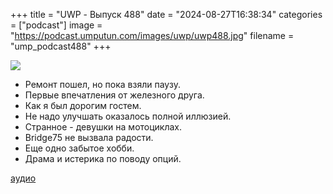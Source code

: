 
+++
title = "UWP - Выпуск 488"
date = "2024-08-27T16:38:34"
categories = ["podcast"]
image = "https://podcast.umputun.com/images/uwp/uwp488.jpg"
filename = "ump_podcast488"
+++

![](https://podcast.umputun.com/images/uwp/uwp488.jpg)

- Ремонт пошел, но пока взяли паузу.
- Первые впечатления от железного друга.
- Как я был дорогим гостем.
- Не надо улучшать оказалось полной иллюзией.
- Странное - девушки на мотоциклах.
- Bridge75 не вызвала радости.
- Еще одно забытое хобби.
- Драма и истерика по поводу опций.

  
[аудио](https://podcast.umputun.com/media/ump_podcast488.mp3)
<audio src="https://podcast.umputun.com/media/ump_podcast488.mp3" preload="none"></audio>
